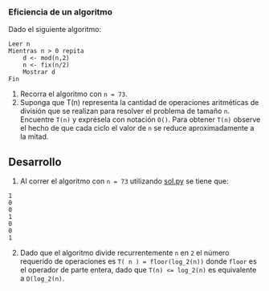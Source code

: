 ### Eficiencia de un algoritmo

Dado el siguiente algoritmo:

```
Leer n
Mientras n > 0 repita
	d <- mod(n,2)
	n <- fix(n/2)
	Mostrar d
Fin
```

1. Recorra el algoritmo con `n = 73`.
2. Suponga que T(n) representa la cantidad de operaciones aritméticas de división que se realizan para resolver el problema de tamaño `n`. Encuentre `T(n)` y exprésela con notación `O()`. Para obtener `T(n)` observe el hecho de que cada ciclo el valor de `n` se reduce aproximadamente a la mitad.

## Desarrollo

1. Al correr el algoritmo con `n = 73` utilizando [sol.py](sol.py) se tiene que:

```
1
0
0
1
0
0
1
```

2. Dado que el algoritmo divide recurrentemente `n` en `2` el número requerido de operaciones es `T( n ) = floor(log_2(n))` donde `floor` es el operador de parte entera, dado que `T(n) <= log_2(n)` es equivalente a `O(log_2(n)`.
